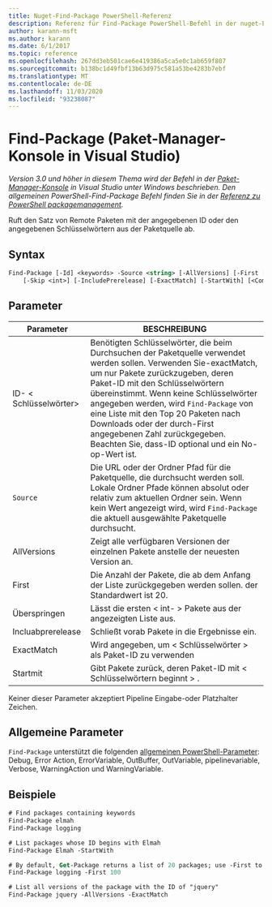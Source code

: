 ```yaml
---
title: Nuget-Find-Package PowerShell-Referenz
description: Referenz für Find-Package PowerShell-Befehl in der nuget-Paket-Manager-Konsole in Visual Studio.
author: karann-msft
ms.author: karann
ms.date: 6/1/2017
ms.topic: reference
ms.openlocfilehash: 267dd3eb501cae6e419386a5ca5e0c1ab659f807
ms.sourcegitcommit: b138bc1d49fbf13b63d975c581a53be4283b7ebf
ms.translationtype: MT
ms.contentlocale: de-DE
ms.lasthandoff: 11/03/2020
ms.locfileid: "93238087"
---
```

# <a name="find-package-package-manager-console-in-visual-studio"></a>Find-Package (Paket-Manager-Konsole in Visual Studio)

*Version 3.0 und höher in diesem Thema wird der Befehl in der [Paket-Manager-Konsole](../../consume-packages/install-use-packages-powershell.md) in Visual Studio unter Windows beschrieben. Den allgemeinen PowerShell-Find-Package Befehl finden Sie in der [Referenz zu PowerShell packagemanagement](/powershell/module/packagemanagement/?view=powershell-6).*

Ruft den Satz von Remote Paketen mit der angegebenen ID oder den angegebenen Schlüsselwörtern aus der Paketquelle ab.

## <a name="syntax"></a>Syntax

```ps
Find-Package [-Id] <keywords> -Source <string> [-AllVersions] [-First [<int>]]
    [-Skip <int>] [-IncludePrerelease] [-ExactMatch] [-StartWith] [<CommonParameters>]
```

## <a name="parameters"></a>Parameter

| Parameter | BESCHREIBUNG |
| --- | --- |
| ID- &lt; Schlüsselwörter&gt; | Benötigten Schlüsselwörter, die beim Durchsuchen der Paketquelle verwendet werden sollen. Verwenden Sie-exactMatch, um nur Pakete zurückzugeben, deren Paket-ID mit den Schlüsselwörtern übereinstimmt. Wenn keine Schlüsselwörter angegeben werden, wird `Find-Package` von eine Liste mit den Top 20 Paketen nach Downloads oder der durch-First angegebenen Zahl zurückgegeben. Beachten Sie, dass-ID optional und ein No-op-Wert ist. |
| `Source` | Die URL oder der Ordner Pfad für die Paketquelle, die durchsucht werden soll. Lokale Ordner Pfade können absolut oder relativ zum aktuellen Ordner sein. Wenn kein Wert angezeigt wird, wird `Find-Package` die aktuell ausgewählte Paketquelle durchsucht. |
| AllVersions | Zeigt alle verfügbaren Versionen der einzelnen Pakete anstelle der neuesten Version an. |
| First | Die Anzahl der Pakete, die ab dem Anfang der Liste zurückgegeben werden sollen. der Standardwert ist 20. |
| Überspringen | Lässt die ersten &lt; int- &gt; Pakete aus der angezeigten Liste aus.  |
| Incluabprerelease | Schließt vorab Pakete in die Ergebnisse ein. |
| ExactMatch | Wird angegeben, um &lt; Schlüsselwörter &gt; als Paket-ID zu verwenden |
| Startmit | Gibt Pakete zurück, deren Paket-ID mit &lt; Schlüsselwörtern beginnt &gt; . |

Keiner dieser Parameter akzeptiert Pipeline Eingabe-oder Platzhalter Zeichen.

## <a name="common-parameters"></a>Allgemeine Parameter

`Find-Package` unterstützt die folgenden [allgemeinen PowerShell-Parameter](/powershell/module/microsoft.powershell.core/about/about_commonparameters): Debug, Error Action, ErrorVariable, OutBuffer, OutVariable, pipelinevariable, Verbose, WarningAction und WarningVariable.

## <a name="examples"></a>Beispiele

```ps
# Find packages containing keywords
Find-Package elmah
Find-Package logging

# List packages whose ID begins with Elmah
Find-Package Elmah -StartWith

# By default, Get-Package returns a list of 20 packages; use -First to show more
Find-Package logging -First 100

# List all versions of the package with the ID of "jquery"
Find-Package jquery -AllVersions -ExactMatch
```